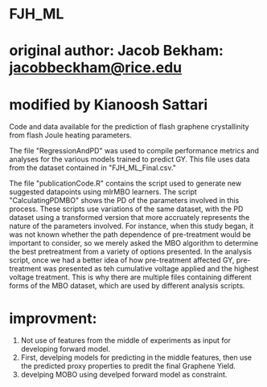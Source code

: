 # FJH_ML
# original author: Jacob Bekham: jacobbeckham@rice.edu
# modified by Kianoosh Sattari
Code and data available for the prediction of flash graphene crystallinity from flash Joule heating parameters. 

The file "RegressionAndPD" was used to compile performance metrics and analyses for the various models trained to predict GY. This file uses data from the dataset contained in "FJH_ML_Final.csv." 

The file "publicationCode.R" contains the script used to generate new suggested datapoints using mlrMBO learners. The script "CalculatingPDMBO" shows the PD of the parameters involved in this process. These scripts use variations of the same dataset, with the PD dataset using a transformed version that more accruately represents the nature of the parameters involved. For instance, when this study began, it was not known whether the path dependence of pre-treatment would be important to consider, so we merely asked the MBO algorithm to determine the best pretreatment from a variety of options presented. In the analysis script, once we had a better idea of how pre-treatment affected GY, pre-treatment was presented as teh cumulative voltage applied and the highest voltage treatment. This is why there are multiple files containing different forms of the MBO dataset, which are used by different analysis scripts. 

# improvment:
1) Not use of features from the middle of experiments as input for developing forward model.
2) First, develping models for predicting in the middle features, then use the predicted 
proxy properties to predit the final Graphene Yield.
3) develping MOBO using develped forward model as constraint. 

